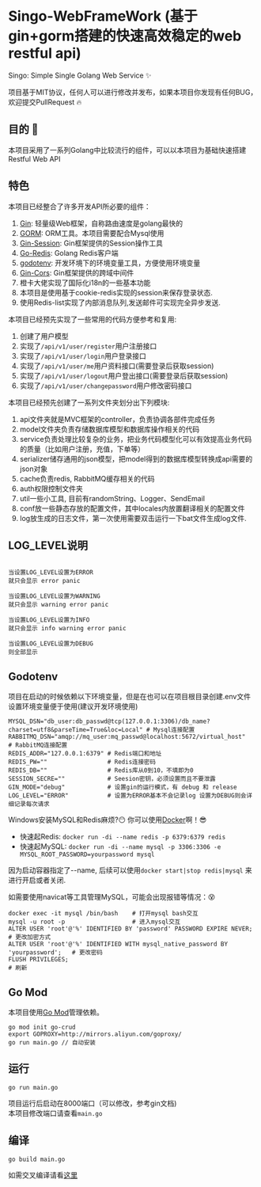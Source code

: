 # Singo-WebFrameWork  (基于gin+gorm搭建的快速高效稳定的web restful api)

Singo: Simple Single Golang Web Service :sparkles:

项目基于MIT协议，任何人可以进行修改并发布，如果本项目你发现有任何BUG，欢迎提交PullRequest :fire:

## 目的 :star2:

本项目采用了一系列Golang中比较流行的组件，可以以本项目为基础快速搭建Restful Web API

## 特色

本项目已经整合了许多开发API所必要的组件：

1. [Gin](https://github.com/gin-gonic/gin): 轻量级Web框架，自称路由速度是golang最快的 
2. [GORM](http://gorm.io/docs/index.html): ORM工具。本项目需要配合Mysql使用 
3. [Gin-Session](https://github.com/gin-contrib/sessions): Gin框架提供的Session操作工具
4. [Go-Redis](https://github.com/go-redis/redis): Golang Redis客户端
5. [godotenv](https://github.com/joho/godotenv): 开发环境下的环境变量工具，方便使用环境变量
6. [Gin-Cors](https://github.com/gin-contrib/cors): Gin框架提供的跨域中间件
7. 橙卡大佬实现了国际化i18n的一些基本功能
8. 本项目是使用基于cookie-redis实现的session来保存登录状态.
9. 使用Redis-list实现了内部消息队列,发送邮件可实现完全异步发送.

本项目已经预先实现了一些常用的代码方便参考和复用:

1. 创建了用户模型
2. 实现了```/api/v1/user/register```用户注册接口
3. 实现了```/api/v1/user/login```用户登录接口
4. 实现了```/api/v1/user/me```用户资料接口(需要登录后获取session)
5. 实现了```/api/v1/user/logout```用户登出接口(需要登录后获取session)
6. 实现了```/api/v1/user/changepassword```用户修改密码接口

本项目已经预先创建了一系列文件夹划分出下列模块:

1. api文件夹就是MVC框架的controller，负责协调各部件完成任务
2. model文件夹负责存储数据库模型和数据库操作相关的代码
3. service负责处理比较复杂的业务，把业务代码模型化可以有效提高业务代码的质量（比如用户注册，充值，下单等）
4. serializer储存通用的json模型，把model得到的数据库模型转换成api需要的json对象
5. cache负责redis, RabbitMQ缓存相关的代码
6. auth权限控制文件夹
7. util一些小工具, 目前有randomString、Logger、SendEmail
8. conf放一些静态存放的配置文件，其中locales内放置翻译相关的配置文件
9. log放生成的日志文件，第一次使用需要双击运行一下bat文件生成log文件.

## LOG_LEVEL说明
```text

当设置LOG_LEVEL设置为ERROR
就只会显示 error panic

当设置LOG_LEVEL设置为WARNING
就只会显示 warning error panic

当设置LOG_LEVEL设置为INFO
就只会显示 info warning error panic

当设置LOG_LEVEL设置为DEBUG
则全部显示

```

## Godotenv

项目在启动的时候依赖以下环境变量，但是在也可以在项目根目录创建.env文件设置环境变量便于使用(建议开发环境使用)

```shell
MYSQL_DSN="db_user:db_passwd@tcp(127.0.0.1:3306)/db_name?charset=utf8&parseTime=True&loc=Local" # Mysql连接配置
RABBITMQ_DSN="amqp://mq_user:mq_passwd@localhost:5672/virtual_host"                             # RabbitMQ连接配置
REDIS_ADDR="127.0.0.1:6379" # Redis端口和地址
REDIS_PW=""                 # Redis连接密码
REDIS_DB=""                 # Redis库从0到10，不填即为0
SESSION_SECRE=""            # Seesion密钥，必须设置而且不要泄露
GIN_MODE="debug"            # 设置gin的运行模式，有 debug 和 release
LOG_LEVEL="ERROR"           # 设置为ERROR基本不会记录log 设置为DEBUG则会详细记录每次请求
```

Windows安装MySQL和Redis麻烦?:no_mouth: 你可以使用[Docker](https://hub.docker.com/)啊！:sunglasses:

- 快速起Redis: `docker run -di --name redis -p 6379:6379 redis` 
- 快速起MySQL: `docker run -di --name mysql -p 3306:3306 -e MYSQL_ROOT_PASSWORD=yourpassword mysql` 

因为启动容器指定了--name, 后续可以使用`docker start|stop redis|mysql` 来进行开启或者关闭.

如需要使用navicat等工具管理MySQL，可能会出现报错等情况：:dizzy_face:
```shell
docker exec -it mysql /bin/bash    # 打开mysql bash交互
mysql -u root -p                   # 进入mysql交互
ALTER USER 'root'@'%' IDENTIFIED BY 'password' PASSWORD EXPIRE NEVER;            # 更改加密方式
ALTER USER 'root'@'%' IDENTIFIED WITH mysql_native_password BY 'yourpassword';   # 更改密码
FLUSH PRIVILEGES;                                                                # 刷新
```
    
## Go Mod

本项目使用[Go Mod](https://github.com/golang/go/wiki/Modules)管理依赖。

```shell
go mod init go-crud
export GOPROXY=http://mirrors.aliyun.com/goproxy/
go run main.go // 自动安装
```

## 运行

```shell
go run main.go
```

项目运行后启动在8000端口（可以修改，参考gin文档)   
本项目修改端口请查看`main.go`


## 编译
```shell
go build main.go
```
如需交叉编译请看[这里](https://studygolang.com/articles/13760)
